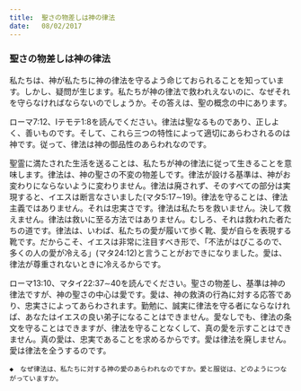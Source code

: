 ```yaml
---
title:  聖さの物差しは神の律法
date:   08/02/2017
---
```


### 聖さの物差しは神の律法

私たちは、神が私たちに神の律法を守るよう命じておられることを知っています。しかし、疑問が生じます。私たちが神の律法で救われえないのに、なぜそれを守らなければならないのでしょうか。その答えは、聖の概念の中にあります。

ローマ7:12、Iテモテ1:8を読んでください。律法は聖なるものであり、正しよく、善いものです。そして、これら三つの特性によって適切にあらわされるのは神です。従って、律法は神の御品性のあらわれなのです。

聖霊に満たされた生活を送ることは、私たちが神の律法に従って生きることを意味します。律法は、神の聖さの不変の物差しです。律法が設ける基準は、神がお変わりにならないように変わりません。律法は廃されず、そのすべての部分は実現すると、イエスは断言なさいました(マタ5:17∼19)。律法を守ることは、律法主義ではありません。それは忠実さです。律法は私たちを救いません。決して救えません。律法は救いに至る方法ではありません。むしろ、それは救われた者たちの道です。律法は、いわば、私たちの愛が履いて歩く靴、愛が自らを表現する靴です。だからこそ、イエスは非常に注目すべき形で、「不法がはびこるので、多くの人の愛が冷える」(マタ24:12)と言うことがおできになりました。愛は、律法が尊重されないときに冷えるからです。

ローマ13:10、マタイ22:37∼40を読んでください。聖さの物差し、基準は神の律法ですが、神の聖さの中心は愛です。愛は、神の救済の行為に対する応答であり、忠実さによってあらわされます。勤勉に、誠実に律法を守る者にならなければ、あなたはイエスの良い弟子になることはできません。愛なしでも、律法の条文を守ることはできますが、律法を守ることなくして、真の愛を示すことはできません。真の愛は、忠実であることを求めるからです。愛は律法を廃しません。愛は律法を全うするのです。

`◆　なぜ律法は、私たちに対する神の愛のあらわれなのですか。愛と服従は、どのようにつながっていますか。`
